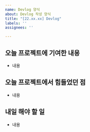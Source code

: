 ```yaml
---
name: Devlog 양식
about: Devlog 작성 양식
title: "[22.xx.xx] Devlog"
labels: ''
assignees: ''

---
```


## 오늘 프로젝트에 기여한 내용
- 내용

## 오늘 프로젝트에서 힘들었던 점
- 내용

## 내일 해야 할 일
- 내용
